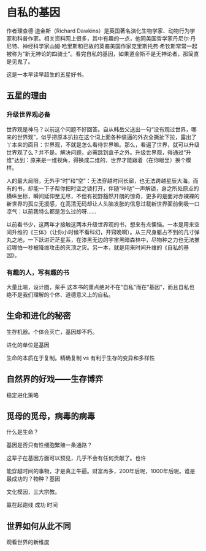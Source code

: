 # 自私的基因

作者理查德·道金斯（Richard Dawkins）是英国著名演化生物学家、动物行为学家和科普作家。相关资料网上很多，其中有趣的一点，他同美国哲学家丹尼尔·丹尼特、神经科学家山姆·哈里斯和已故的英裔美国作家克里斯托弗·希钦斯常常一起被称为“新无神论的四骑士”。看完自私的基因，如果道金斯不是无神论者，那简直是见鬼了。

这是一本早读早超生的五星好书。

## 五星的理由

### 升级世界观必备

世界观是神马？以前这个问题不好回答。自从韩岳父送出一句“没有观过世界，哪来的世界观”，似乎把原本扒拉在这个词上面各种装逼的外衣全撕扯下拉，露出了丫本来的面目：世界观，不就是怎么看待世界嘛。那么，看遍了世界，就可以升级世界观了么？并不是。解决问题，必需跳到盒子之外。升级世界观，得通过“升维”达到：原来是一维视角，得换成二维的，世界才能跟着（在你眼里）换个模样。

人的最大局限，无外乎“时”和“空”：无法穿越时间长廊，也无法跨越星辰大海。而有的书，却能一下子帮你把时空之锁打开，伴随“咔哒”一声解锁，身之所处原点的横纵坐标，瞬间延伸至无尽，不但有视野豁然开朗的惊奇，更多的是面对赤裸裸的新世界的孤立无援感，在高清无码却让人头脑发胀的信息过载新世界面前倒吸一口凉气：以前我特么都是怎么过的呀……

以前看书少，这两年才接触这两本升级世界观的书，想来有点懊恼。一本是用来空间升维的《三体》（让你小时候不看科幻，开窍晚啊）。从三尺身躯占不到的几寸弹丸之地，一下跃进茫茫星系，在漆黑无边的宇宙黑暗森林中，尽物种之力也无法推迟哪怕一秒被降维攻击的灭顶之灾。另一本，就是用来时间升维的《自私的基因》。

### 有趣的人，写有趣的书

大量比喻，设计图，桨手
这本书的重点绝对不在“自私”而在“基因”，而且自私也绝不是我们理解的个体、道德意义上的自私。

## 生命和进化的秘密
生存机器。个体会灭亡，基因却不朽。

进化的单位是基因

生命的本质在于复制。精确复制 vs 有利于生存的变异和多样性

## 自然界的好戏——生存博弈
稳定进化策略

## 觅母的觅母，病毒的病毒

什么是生命？

基因是否只有性细胞繁殖一条通路？

这辈子在基因方面可以预见，几乎不会有任何贡献了。也许

能穿越时间的事物，才是真正牛逼。财富再多，200年后呢，1000年后呢。谁是最成功的？物种？基因

文化模因，三大宗教。

赢在起跑线
成功
时间

## 世界如何从此不同
观看世界的新维度